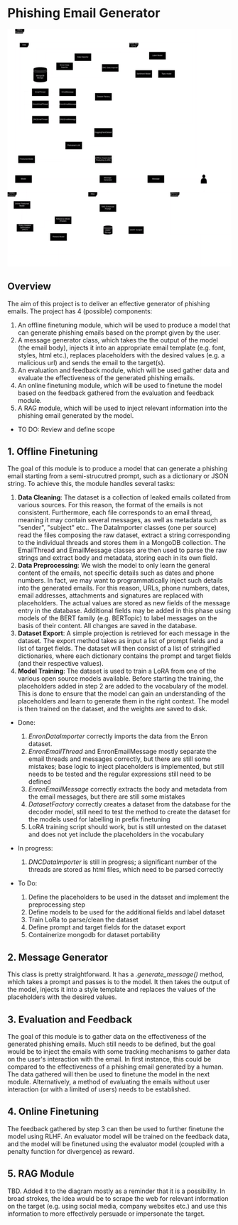 # Phishing Email Generator
[![Optional Image Description](https://github.com/emaroppo/phish-gen/blob/main/docs/diagrams/thumbs/Dissertation_Diagram_thumb.png?raw=true)](https://github.com/emaroppo/phish-gen/blob/main/docs/diagrams/Dissertation_Diagram.png?raw=true)
## Overview
The aim of this project is to deliver an effective generator of phishing emails. The project has 4 (possible) components:
1. An offline finetuning module, which will be used to produce a model that can generate phishing emails based on the prompt given by the user.
2. A message generator class, which takes the the output of the model (the email body), injects it into an appropriate email template (e.g. font, styles, html etc.), replaces placeholders with the desired values (e.g. a malicious url) and sends the email to the target(s). 
3. An evaluation and feedback module, which will be used gather data and evaluate the effectiveness of the generated phishing emails.
4. An online finetuning module, which will be used to finetune the model based on the feedback gathered from the evaluation and feedback module.
5. A RAG module, which will be used to inject relevant information into the phishing email generated by the model.
- TO DO: Review and define scope

## 1. Offline Finetuning
The goal of this module is to produce a model that can generate a phishing email starting from a semi-strucutred prompt, such as a dictionary or JSON string. To achieve this, the module handles several tasks:
1. **Data Cleaning**: The dataset is a collection of leaked emails collated from various sources. For this reason, the format of the emails is not consistent. Furthermore, each file corresponds to an email thread, meaning it may contain several messages, as well as metadata such as "sender", "subject" etc.. The DataImporter classes (one per source) read the files composing the raw dataset, extract a string corresponding to the individual threads and stores them in a MongoDB collection. The EmailThread and EmailMessage classes are then used to parse the raw strings and extract body and metadata, storing each in its own field.
2. **Data Preprocessing**: We wish the model to only learn the general content of the emails, not specific details such as dates and phone numbers. In fact, we may want to programmatically inject such details into the generated emails. For this reason, URLs, phone numbers, dates, email addresses, attachments and signatures are replaced with placeholders. The actual values are stored as new fields of the message entry in the database. Additional fields may be added in this phase using models of the BERT family (e.g. BERTopic) to label messages on the basis of their content. All changes are saved in the database.
3. **Dataset Export**: A simple projection is retrieved for each message in the dataset. The export method takes as input a list of prompt fields and a list of target fields. The dataset will then consist of a list of stringified dictionaries, where each dictionary contains the prompt and target fields (and their respective values).
3. **Model Training**: The dataset is used to train a LoRA from one of the various open source models available. Before starting the training, the placeholders added in step 2 are added to the vocabulary of the model. This is done to ensure that the model can gain an understanding of the placeholders and learn to generate them in the right context. The model is then trained on the dataset, and the weights are saved to disk.

- Done:
    1. *EnronDataImporter* correctly imports the data from the Enron dataset.
    2. *EnronEmailThread* and EnronEmailMessage mostly separate the email threads and messages correctly, but there are still some mistakes; base logic to inject placeholders is implemented, but still needs to be tested and the regular expressions still need to be defined
    3. *EnronEmailMessage* correctly extracts the body and metadata from the email messages, but there are still some mistakes
    4. *DatasetFactory* correctly creates a dataset from the database for the decoder model, still need to test the method to create the dataset for the models used for labelling in prefix finetuning
    5. LoRA training script should work, but is still untested on the dataset and does not yet include the placeholders in the vocabulary

- In progress:
    1. *DNCDataImporter* is still in progress; a significant number of the threads are stored as html files, which need to be parsed correctly

- To Do:
    1. Define the placeholders to be used in the dataset and implement the preprocessing step
    2. Define models to be used for the additional fields and label dataset
    3. Train LoRa to parse/clean the dataset
    4. Define prompt and target fields for the dataset export
    5. Containerize mongodb for dataset portability

## 2. Message Generator
This class is pretty straightforward. It has a *.generate_message()* method, which takes a prompt and passes is to the model. It then takes the output of the model, injects it into a style template and replaces the values of the placeholders with the desired values.

## 3. Evaluation and Feedback
The goal of this module is to gather data on the effectiveness of the generated phishing emails. Much still needs to be defined, but the goal would be to inject the emails with some tracking mechanisms to gather data on the user's interaction with the email. In first instance, this could be compared to the effectiveness of a phishing email generated by a human. The data gathered will then be used to finetune the model in the next module. Alternatively, a method of evaluating the emails without user interaction (or with a limited of users) needs to be established.

## 4. Online Finetuning
The feedback gathered by step 3 can then be used to further finetune the model using RLHF. An evaluator model will be trained on the feedback data, and the model will be finetuned using the evaluator model (coupled with a penalty function for divergence) as reward.

## 5. RAG Module
TBD. Added it to the diagram mostly as a reminder that it is a possibility. In broad strokes, the idea would be to scrape the web for relevant information on the target (e.g. using social media, company websites etc.) and use this information to more effectively persuade or impersonate the target.